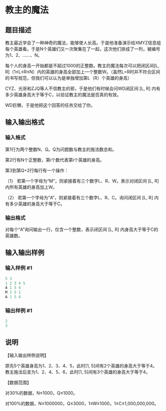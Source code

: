 # 教主的魔法

## 题目描述

教主最近学会了一种神奇的魔法，能够使人长高。于是他准备演示给XMYZ信息组每个英雄看。于是N个英雄们又一次聚集在了一起，这次他们排成了一列，被编号为1、2、……、N。

每个人的身高一开始都是不超过1000的正整数。教主的魔法每次可以把闭区间[L, R]（1≤L≤R≤N）内的英雄的身高全部加上一个整数W。（虽然L=R时并不符合区间的书写规范，但我们可以认为是单独增加第L（R）个英雄的身高）

CYZ、光哥和ZJQ等人不信教主的邪，于是他们有时候会问WD闭区间 [L, R] 内有多少英雄身高大于等于C，以验证教主的魔法是否真的有效。

WD巨懒，于是他把这个回答的任务交给了你。

## 输入输出格式

### 输入格式

第1行为两个整数N、Q。Q为问题数与教主的施法数总和。

第2行有N个正整数，第i个数代表第i个英雄的身高。

第3到第Q+2行每行有一个操作：

（1） 若第一个字母为“M”，则紧接着有三个数字L、R、W。表示对闭区间 [L, R] 内所有英雄的身高加上W。

（2） 若第一个字母为“A”，则紧接着有三个数字L、R、C。询问闭区间 [L, R] 内有多少英雄的身高大于等于C。

### 输出格式

对每个“A”询问输出一行，仅含一个整数，表示闭区间 [L, R] 内身高大于等于C的英雄数。

## 输入输出样例

### 输入样例 #1

```cpp
5 3
1 2 3 4 5
A 1 5 4
M 3 5 1
A 1 5 4
```


### 输出样例 #1

```cpp
2
3

```
## 说明

【输入输出样例说明】

原先5个英雄身高为1、2、3、4、5，此时[1, 5]间有2个英雄的身高大于等于4。教主施法后变为1、2、4、5、6，此时[1, 5]间有3个英雄的身高大于等于4。

【数据范围】

对30%的数据，N≤1000，Q≤1000。

对100%的数据，N≤1000000，Q≤3000，1≤W≤1000，1≤C≤1,000,000,000。

